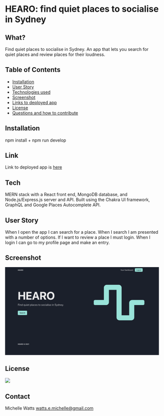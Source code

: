 # HEARO: find quiet places to socialise in Sydney

## What?

Find quiet places to socialise in Sydney. An app that lets you search for quiet places and review places for their loudness.

## Table of Contents

- [Installation](#installation)
- [User Story](#user-story)
- [Technologies used](#tech)
- [Screenshot](#screenshot)
- [Links to deployed app](#link)
- [License](#license)
- [Questions and how to contribute](#contact)

## Installation

npm install + npm run develop

## Link

Link to deployed app is [here](https://still-bayou-61713.herokuapp.com/)

## Tech

MERN stack with a React front end, MongoDB database, and Node.js/Express.js server and API. Built using the Chakra UI framework, GraphQL and Google Places Autocomplete API.

## User Story

When I open the app I can search for a place. When I search I am presented with a number of options. If I want to review a place I must login. When I login I can go to my profile page and make an entry.

## Screenshot

![screenshot](./client/public/screenshot.png)

## License

<a href="https://opensource.org/licenses/MIT">
<img src="https://img.shields.io/badge/License-MIT-yellow.svg"></a>

## Contact

Michelle Watts
watts.e.michelle@gmail.com
